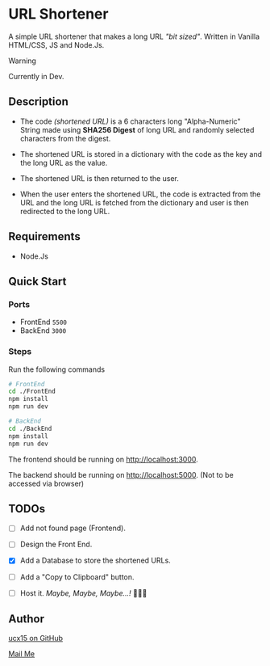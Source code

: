 # URL Shortener

A simple URL shortener that makes a long URL _"bit sized"_. Written in Vanilla HTML/CSS, JS and Node.Js.

> [!WARNING]
> Currently in Dev.

## Description

- The code _(shortened URL)_ is a 6 characters long "Alpha-Numeric" String made using **SHA256 Digest** of long URL and randomly selected characters from the digest.

- The shortened URL is stored in a dictionary with the code as the key and the  long URL as the value.

- The shortened URL is then returned to the user.

- When the user enters the shortened URL, the code is extracted from the URL and the long URL is fetched from the dictionary and user is then redirected to the long URL.

## Requirements

- Node.Js

## Quick Start

### Ports

- FrontEnd `5500`
- BackEnd `3000`

### Steps

Run the following commands

```bash
# FrontEnd
cd ./FrontEnd
npm install
npm run dev
```

```bash
# BackEnd
cd ./BackEnd
npm install
npm run dev
```

The frontend should be running on [http://localhost:3000](http://localhost:5500).

The backend should be running on [http://localhost:5000](http://localhost:3000). (Not to be accessed via browser)

## TODOs

- [ ] Add not found page (Frontend).

- [ ] Design the Front End.

- [x] Add a Database to store the shortened URLs.

- [ ] Add a "Copy to Clipboard" button.

- [ ] Host it. _Maybe, Maybe, Maybe...!_ 🤷🏻‍♂️

## Author

[ucx15 on GitHub](https://github.com/ucx15)

[Mail Me](mailto:inboxofuc@gmail.com)
